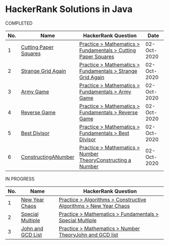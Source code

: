 # HackerRank Solutions in Java

COMPLETED

| No. | Name | HackerRank Question | Date |
| --- | ---- | ------------------- | ---- |
| 1 | [Cutting Paper Squares](https://github.com/harimm/hackerrank-solutions-java/blob/main/src/com/harrymdev/hackerrank/solutions/CuttingPaperSquares.java) | [Practice > Mathematics > Fundamentals > Cutting Paper Squares](https://www.hackerrank.com/challenges/p1-paper-cutting/problem) | 02-Oct-2020 |
| 2 | [Strange Grid Again](https://github.com/harimm/hackerrank-solutions-java/blob/main/src/com/harrymdev/hackerrank/solutions/StrangeGridAgain.java) | [Practice > Mathematics > Fundamentals > Strange Grid Again](https://www.hackerrank.com/challenges/strange-grid/problem) | 02-Oct-2020 |
| 3 | [Army Game](https://github.com/harimm/hackerrank-solutions-java/blob/main/src/com/harrymdev/hackerrank/solutions/ArmyGame.java) | [Practice > Mathematics > Fundamentals > Army Game](https://www.hackerrank.com/challenges/game-with-cells/problem) | 02-Oct-2020 |
| 4 | [Reverse Game](https://github.com/harimm/hackerrank-solutions-java/blob/main/src/com/harrymdev/hackerrank/solutions/ReverseGame.java) | [Practice > Mathematics > Fundamentals > Reverse Game](https://www.hackerrank.com/challenges/reverse-game/problem) | 02-Oct-2020 |
| 5 | [Best Divisor](https://github.com/harimm/hackerrank-solutions-java/blob/main/src/com/harrymdev/hackerrank/solutions/BestDivisor.java) | [Practice > Mathematics > Fundamentals > Best Divisor](https://www.hackerrank.com/challenges/best-divisor/problem) | 02-Oct-2020 |
| 6 | [ConstructingANumber](https://github.com/harimm/hackerrank-solutions-java/blob/main/src/com/harrymdev/hackerrank/solutions/ConstructingANumber.java) | [Practice > Mathematics > Number TheoryConstructing a Number](https://www.hackerrank.com/challenges/constructing-a-number/problem) | 02-Oct-2020 |

IN PROGRESS

| No. | Name | HackerRank Question |
| --- | ---- | ------------------- |
| 1 | [New Year Chaos](https://github.com/harimm/hackerrank-solutions-java/blob/main/src/com/harrymdev/hackerrank/solutions/NewYearChaos.java) | [Practice > Algorithms > Constructive Algorithms > New Year Chaos](https://www.hackerrank.com/challenges/new-year-chaos/problem) |
| 2 | [Special Multiple](https://github.com/harimm/hackerrank-solutions-java/blob/main/src/com/harrymdev/hackerrank/solutions/SpecialMultiple.java) | [Practice > Mathematics > Fundamentals > Special Multiple](https://www.hackerrank.com/challenges/special-multiple/problem) |
| 3 | [John and GCD List](https://github.com/harimm/hackerrank-solutions-java/blob/main/src/com/harrymdev/hackerrank/solutions/JohnAndGcdList.java) | [Practice > Mathematics > Number TheoryJohn and GCD list](https://www.hackerrank.com/challenges/john-and-gcd-list/problem) |